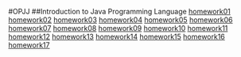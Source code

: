 #OPJJ
##Introduction to Java Programming Language
[homework01](docs/hw01)
[homework02](docs/hw02)
[homework03](docs/hw03)
[homework04](docs/hw04)
[homework05](docs/hw05)
[homework06](docs/hw06)
[homework07](docs/hw07)
[homework08](docs/hw08)
[homework09](docs/hw09)
[homework10](docs/hw10)
[homework11](docs/hw11)
[homework12](docs/hw12)
[homework13](docs/hw13)
[homework14](docs/hw14)
[homework15](docs/hw15)
[homework16](docs/hw16)
[homework17](docs/hw17)
